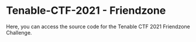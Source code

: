 # Tenable-CTF-2021 - Friendzone

Here, you can access the source code for the Tenable CTF 2021 Friendzone Challenge.
